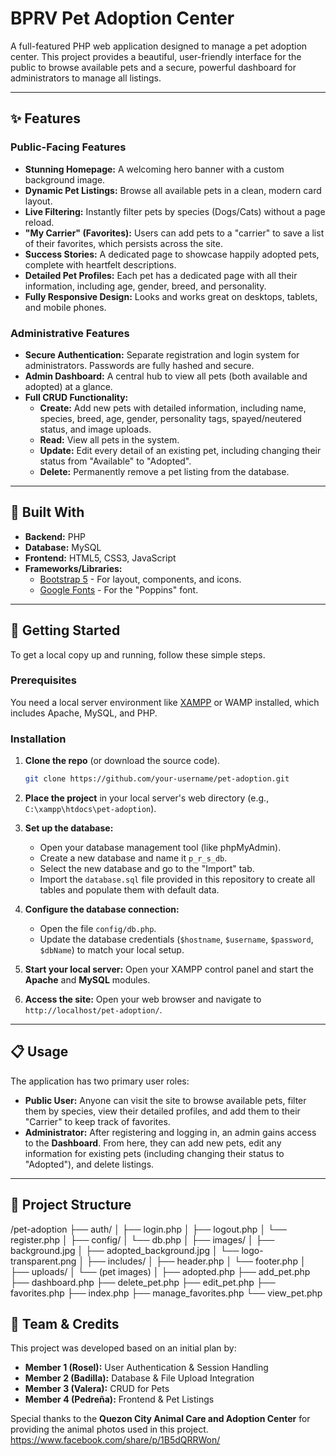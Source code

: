 # BPRV Pet Adoption Center

A full-featured PHP web application designed to manage a pet adoption center. This project provides a beautiful, user-friendly interface for the public to browse available pets and a secure, powerful dashboard for administrators to manage all listings.

---

## ✨ Features

### Public-Facing Features
*   **Stunning Homepage:** A welcoming hero banner with a custom background image.
*   **Dynamic Pet Listings:** Browse all available pets in a clean, modern card layout.
*   **Live Filtering:** Instantly filter pets by species (Dogs/Cats) without a page reload.
*   **"My Carrier" (Favorites):** Users can add pets to a "carrier" to save a list of their favorites, which persists across the site.
*   **Success Stories:** A dedicated page to showcase happily adopted pets, complete with heartfelt descriptions.
*   **Detailed Pet Profiles:** Each pet has a dedicated page with all their information, including age, gender, breed, and personality.
*   **Fully Responsive Design:** Looks and works great on desktops, tablets, and mobile phones.

### Administrative Features
*   **Secure Authentication:** Separate registration and login system for administrators. Passwords are fully hashed and secure.
*   **Admin Dashboard:** A central hub to view all pets (both available and adopted) at a glance.
*   **Full CRUD Functionality:**
    *   **Create:** Add new pets with detailed information, including name, species, breed, age, gender, personality tags, spayed/neutered status, and image uploads.
    *   **Read:** View all pets in the system.
    *   **Update:** Edit every detail of an existing pet, including changing their status from "Available" to "Adopted".
    *   **Delete:** Permanently remove a pet listing from the database.

---

## 🔧 Built With

*   **Backend:** PHP
*   **Database:** MySQL
*   **Frontend:** HTML5, CSS3, JavaScript
*   **Frameworks/Libraries:**
    *   [Bootstrap 5](https://getbootstrap.com/) - For layout, components, and icons.
    *   [Google Fonts](https://fonts.google.com/) - For the "Poppins" font.

---

## 🚀 Getting Started

To get a local copy up and running, follow these simple steps.

### Prerequisites

You need a local server environment like [XAMPP](https://www.apachefriends.org/index.html) or WAMP installed, which includes Apache, MySQL, and PHP.

### Installation

1.  **Clone the repo** (or download the source code).
    ```sh
    git clone https://github.com/your-username/pet-adoption.git
    ```
2.  **Place the project** in your local server's web directory (e.g., `C:\xampp\htdocs\pet-adoption`).

3.  **Set up the database:**
    *   Open your database management tool (like phpMyAdmin).
    *   Create a new database and name it `p_r_s_db`.
    *   Select the new database and go to the "Import" tab.
    *   Import the `database.sql` file provided in this repository to create all tables and populate them with default data.

4.  **Configure the database connection:**
    *   Open the file `config/db.php`.
    *   Update the database credentials (`$hostname`, `$username`, `$password`, `$dbName`) to match your local setup.

5.  **Start your local server:** Open your XAMPP control panel and start the **Apache** and **MySQL** modules.

6.  **Access the site:** Open your web browser and navigate to `http://localhost/pet-adoption/`.

---

## 📋 Usage

The application has two primary user roles:

*   **Public User:** Anyone can visit the site to browse available pets, filter them by species, view their detailed profiles, and add them to their "Carrier" to keep track of favorites.
*   **Administrator:** After registering and logging in, an admin gains access to the **Dashboard**. From here, they can add new pets, edit any information for existing pets (including changing their status to "Adopted"), and delete listings.

---

## 📁 Project Structure
/pet-adoption
├── auth/
│   ├── login.php
│   ├── logout.php
│   └── register.php
│
├── config/
│   └── db.php
│
├── images/
│   ├── background.jpg
│   ├── adopted_background.jpg
│   └── logo-transparent.png
│
├── includes/
│   ├── header.php
│   └── footer.php
│
├── uploads/
│   └── (pet images)
│
├── adopted.php
├── add_pet.php
├── dashboard.php
├── delete_pet.php
├── edit_pet.php
├── favorites.php
├── index.php
├── manage_favorites.php
└── view_pet.php

## 👥 Team & Credits

This project was developed based on an initial plan by:

*   **Member 1 (Rosel):** User Authentication & Session Handling
*   **Member 2 (Badilla):** Database & File Upload Integration
*   **Member 3 (Valera):** CRUD for Pets
*   **Member 4 (Pedreña):** Frontend & Pet Listings

Special thanks to the **Quezon City Animal Care and Adoption Center** for providing the animal photos used in this project. 
https://www.facebook.com/share/p/1B5dQRRWon/
